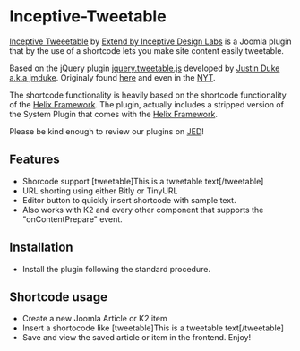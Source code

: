 Inceptive-Tweetable
===================

<p>
	<a href="http://extend.inceptive.gr/shop/joomla-extensions/inceptive-tweetable/" title="Inceptive Tweetable" target="_blank">Inceptive Tweeetable</a> by <a href="http://extend.inceptive.gr" title="Extend by Inceptive Design Labs" target="_blank">Extend by Inceptive Design Labs</a> is a Joomla plugin that by the use of a shortcode lets you make site content easily tweetable.
</p>
<p>
	Based on the jQuery plugin <a href="" title="jquery.tweetable.js" target="_blank">jquery.tweetable.js</a> developed by <a href="http://jmduke.com" title="Justin Duke a.k.a jmduke" target="_blank">Justin Duke a.k.a jmduke</a>. Originaly found <a href="https://github.com/jmduke/jquery.tweetable.js" title="plugin page on github" target="_blank">here</a> and even in the <a href="http://www.nytimes.com/2013/08/25/arts/television/the-god-of-snl-will-see-you-now.html?partner=rss&emc=rss&_r=1&" title="NYT" target="_blank">NYT</a>.
</p>
<p>
	The shortcode functionality is heavily based on the shortcode functionality of the <a href="http://www.joomshaper.com/helix" title="Helix Framework" target="_blank">Helix Framework</a>. The plugin, actually includes a stripped version of the System Plugin that comes with the <a href="http://www.joomshaper.com/helix" title="Helix Framework" target="_blank">Helix Framework</a>.
</p>
<p>
	Please be kind enough to review our plugins on <a href="https://extensions.joomla.org/extensions/owner/Inceptive-Design-Labs" title="">JED</a>!
</p>

<h2>Features</h2>
<ul>
	<li>Shorcode support [tweetable]This is a tweetable text[/tweetable]</li>
	<li>URL shorting using either Bitly or TinyURL</li>
	<li>Editor button to quickly insert shortcode with sample text.</li>
	<li>Also works with K2 and every other component that supports the "onContentPrepare" event.</li>
</ul>

<h2>Installation</h2>
<ul>
	<li>Install the plugin following the standard procedure.</li>
</ul>

<h2>Shortcode usage</h2>
<ul>
	<li>Create a new Joomla Article or K2 item</li>
	<li>Insert a shortocode like [tweetable]This is a tweetable text[/tweetable]</li>
	<li>Save and view the saved article or item in the frontend. Enjoy!</li>
</ul>
